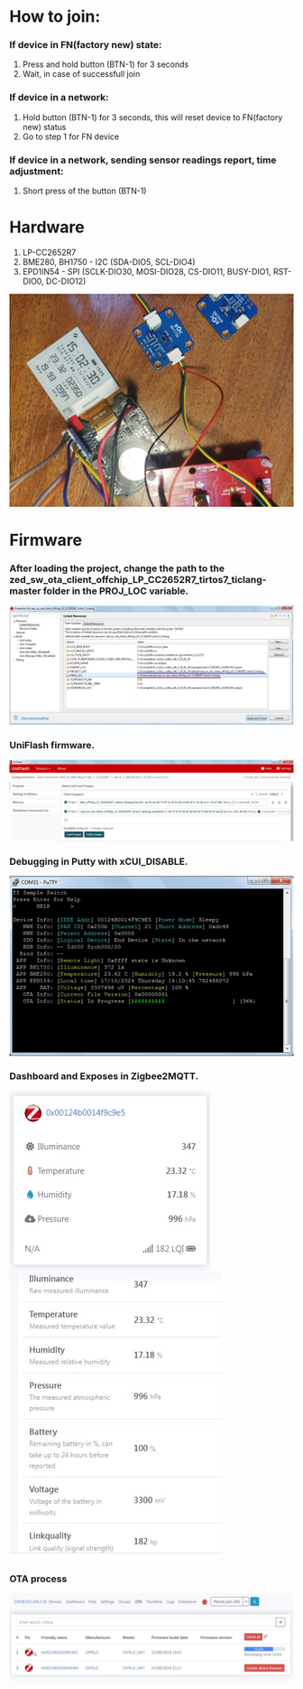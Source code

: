 # How to join:
### If device in FN(factory new) state:
1. Press and hold button (BTN-1) for 3 seconds
2. Wait, in case of successfull join

### If device in a network:
1. Hold button (BTN-1) for 3 seconds, this will reset device to FN(factory new) status
2. Go to step 1 for FN device

### If device in a network, sending sensor readings report, time adjustment:
1. Short press of the button (BTN-1)

# Hardware
1. LP-CC2652R7
2. BME280, BH1750 - I2C (SDA-DIO5, SCL-DIO4)
3. EPD1IN54 - SPI (SCLK-DIO30, MOSI-DIO28, CS-DIO11, BUSY-DIO1, RST-DIO0, DC-DIO12) 

![](/images/photo_2024-10-17_15-03-37.jpg)

# Firmware
### After loading the project, change the path to the zed_sw_ota_client_offchip_LP_CC2652R7_tirtos7_ticlang-master folder in the PROJ_LOC variable.
![](/images/Screenshot_2203.jpg)
### UniFlash firmware.
![](/images/Screenshot_2154.jpg)
### Debugging in Putty with xCUI_DISABLE.
![](/images/Screenshot_2158.jpg)
### Dashboard and Exposes in Zigbee2MQTT.
![](/images/Screenshot_2155.jpg)
![](/images/Screenshot_2156.jpg)
### OTA process
![](/images/Screenshot_2159.jpg)
